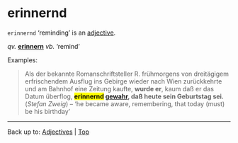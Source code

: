 # erinnernd

`erinnernd` ‘reminding’ is an [adjective](../../index.md).

*qv.* **[erinnern](../../../verbs/e/er/erinnern.md)** *vb.* ‘remind’

Examples:

> Als der bekannte Romanschriftsteller R. frühmorgens von dreitägigem erfrischendem Ausflug ins Gebirge wieder nach Wien zurückkehrte und am Bahnhof eine Zeitung kaufte, **wurde er**, kaum daß er das Datum überflog, **<mark>erinnernd</mark> [gewahr](../../g/ge/gewahr.md), daß heute sein Geburtstag sei.** (*Stefan Zweig*) – ‘he became aware, remembering, that today (must) be his birthday’

----

Back up to: [Adjectives](../../index.md) | [Top](../../../index.md)
